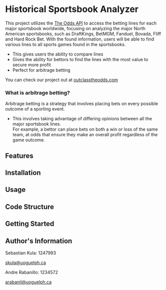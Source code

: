 # Historical Sportsbook Analyzer

This project utilizes the [The Odds API](https://the-odds-api.com/) to access the betting lines for each major sportsbook worldwide, focusing on analyzing the major North American sportsbooks, such as DraftKings, BetMGM, Fanduel, Bovada, Fliff and Hard Rock Bet. With the found information, users will be able to find various lines to all sports games found in the sportsbooks. 

  - This gives users the ability to compare lines
  - Gives the ability for bettors to find the lines with the most value to secure more profit
  - Perfect for arbitrage betting

You can check our project out at [outclasstheodds.com](http://outclasstheodds.com/)

### What is arbitrage betting? 

Arbitrage betting is a strategy that involves placing bets on every possible outcome of a sporting event. 
   -  This involves taking advantage of differing opinions between all the major sportsbook lines.   
For example, a bettor can place bets on both a win or loss of the same team, at odds that ensure they make an overall profit regardless of the game outcome.


## Features


## Installation



## Usage


## Code Structure


## Getting Started



## Author's Information

Sebastian Kula: 1247993

skula@uoguelph.ca

Andre Rabanillo: 1234572

arabanil@uoguelph.ca
